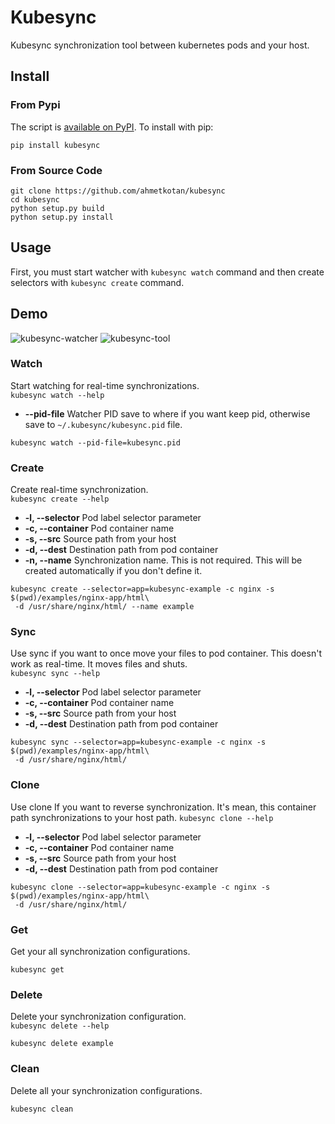 # Kubesync
Kubesync synchronization tool between kubernetes pods and your host.

## Install
### From Pypi

The script is [available on PyPI](https://pypi.org/project/kubesync/). To install with pip:
```shell script
pip install kubesync
```

### From Source Code

```shell script
git clone https://github.com/ahmetkotan/kubesync
cd kubesync
python setup.py build
python setup.py install
```

## Usage
First, you must start watcher with ``kubesync watch`` command and then create selectors with ``kubesync create`` command.  

## Demo

![kubesync-watcher](examples/casts/kubesync-watcher.gif)
![kubesync-tool](examples/casts/kubesync-tool.gif)

### Watch
Start watching for real-time synchronizations.  
``kubesync watch --help``
* **--pid-file** Watcher PID save to where if you want keep pid, otherwise save to ``~/.kubesync/kubesync.pid`` file.
```shell script
kubesync watch --pid-file=kubesync.pid
```

### Create
Create real-time synchronization.  
``kubesync create --help``
* **-l, --selector** Pod label selector parameter
* **-c, --container** Pod container name
* **-s, --src** Source path from your host
* **-d, --dest** Destination path from pod container
* **-n, --name** Synchronization name. This is not required. This will be created automatically if you don't define it.

```shell script
kubesync create --selector=app=kubesync-example -c nginx -s $(pwd)/examples/nginx-app/html\
 -d /usr/share/nginx/html/ --name example
```

### Sync
Use sync if you want to once move your files to pod container. This doesn't work as real-time. It moves files and shuts.  
``kubesync sync --help``
* **-l, --selector** Pod label selector parameter
* **-c, --container** Pod container name
* **-s, --src** Source path from your host
* **-d, --dest** Destination path from pod container

```shell script
kubesync sync --selector=app=kubesync-example -c nginx -s $(pwd)/examples/nginx-app/html\
 -d /usr/share/nginx/html/
```

### Clone
Use clone If you want to reverse synchronization. It's mean, this container path synchronizations to your host path.
``kubesync clone --help``
* **-l, --selector** Pod label selector parameter
* **-c, --container** Pod container name
* **-s, --src** Source path from your host
* **-d, --dest** Destination path from pod container
```shell script
kubesync clone --selector=app=kubesync-example -c nginx -s $(pwd)/examples/nginx-app/html\
 -d /usr/share/nginx/html/
```

### Get
Get your all synchronization configurations.
```shell script
kubesync get
```

### Delete
Delete your synchronization configuration.  
``kubesync delete --help``
```shell script
kubesync delete example
```

### Clean
Delete all your synchronization configurations.
```shell script
kubesync clean
```
